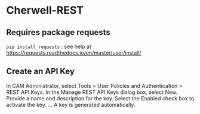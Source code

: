 # Cherwell-REST

## Requires package requests
`pip install requests` : see help at https://requests.readthedocs.io/en/master/user/install/


## Create an API Key
In CAM Administrator, select Tools > User Policies and Authentication > REST API Keys.
In the Manage REST API Keys dialog box, select New.
Provide a name and description for the key.
Select the Enabled check box to activate the key. ...
A key is generated automatically.
